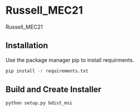 # Russell_MEC21

Russell_MEC21

## Installation

Use the package manager pip to install requirments.

```bash
pip install -r requirements.txt
```

## Build and Create Installer

```bash
python setup.py bdist_msi
```